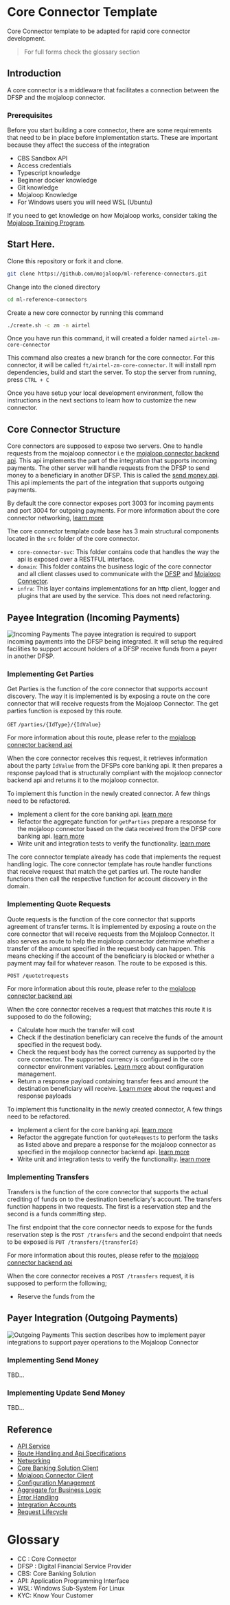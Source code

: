 # Core Connector Template
Core Connector template to be adapted for rapid core connector development.

> For full forms check the glossary section

## Introduction
A core connector is a middleware that facilitates a connection between the DFSP and the mojaloop connector.

### Prerequisites
Before you start building a core connector, there are some requirements that need to be in place before implementation starts. These are important because they affect the success of the integration

- CBS Sandbox API
- Access credentials 
- Typescript knowledge
- Beginner docker knowledge 
- Git knowledge
- Mojaloop Knowledge
- For Windows users you will need WSL (Ubuntu)

If you need to get knowledge on how Mojaloop works, consider taking the [Mojaloop Training Program](https://mojaloop.io/mojaloop-training-program/).

## Start Here.

Clone this repository or fork it and clone.

```bash
git clone https://github.com/mojaloop/ml-reference-connectors.git
```

Change into the cloned directory
```bash
cd ml-reference-connectors
```

Create a new core connector by running this command

```bash
./create.sh -c zm -n airtel
```

Once you have run this command, it will created a folder named `airtel-zm-core-connector`

This command also creates a new branch for the core connector. For this connector, it will be called `ft/airtel-zm-core-connector`. It will install npm dependencies, build and start the server. To stop the server from running, press `CTRL + C`

Once you have setup your local development environment, follow the instructions in the next sections to learn how to customize the new connector.

## Core Connector Structure
Core connectors are supposed to expose two servers. One to handle requests from the mojaloop connector i.e the [mojaloop connector backend api](https://mojaloop.github.io/api-snippets/?urls.primaryName=SDK%20Backend%20v2.1.0). This api implements the part of the integration that supports incoming payments. The other server will handle requests from the DFSP to send money to a beneficiary in another DFSP. This is called the [send money api](https://github.com/mojaloop/ml-reference-connectors/blob/main/core-connector-template/src/api-spec/core-connector-api-spec-dfsp.yml).  This api implements the part of the integration that supports outgoing payments.

By default the core connector exposes port 3003 for incoming payments and port 3004 for outgoing payments. For more information about the core connector networking, [learn more](/md-docs/Networking.md)

The core connector template code base has 3 main structural components located in the `src` folder of the core connector.

- `core-connector-svc`: This folder contains code that handles the way the api is exposed over a RESTFUL interface.
- `domain`: This folder contains the business logic of the core connector and all client classes used to communicate with the [DFSP](/md-docs/CBSClient.md) and [Mojaloop Connector](/md-docs/SDKClient.md).  
- `infra`: This layer contains implementations for an http client, logger and plugins that are used by the service. This does not need refactoring.

## Payee Integration  (Incoming Payments)
![Incoming Payments](/md-docs/images/IncomingPayments.png)
The payee integration is required to support incoming payments into the DFSP being integrated. It will setup the required facilities to support account holders of a DFSP receive funds from a payer in another DFSP.

### Implementing Get Parties

Get Parties is the function of the core connector that supports account discovery. The way it is implemented is by exposing a route on the core connector that will receive requests from the Mojaloop Connector. The get parties function is exposed by this route.

`GET` `/parties/{IdType}/{IdValue}`

For more information about this route, please refer to the [mojaloop connector backend api](https://mojaloop.github.io/api-snippets/?urls.primaryName=SDK%20Backend%20v2.1.0)

When the core connector receives this request, it retrieves information about the party `IdValue` from the DFSPs core banking api. It then prepares a response payload that is structurally compliant with the mojaloop connector backend api and returns it to the mojaloop connector.

To implement this function in the newly created connector. A few things need to be refactored.
- Implement a client for the core banking api. [learn more](/md-docs/CBSClient.md)
- Refactor the aggregate function for `getParties` prepare a response for the mojaloop connector based on the data received from the DFSP core banking api. [learn more](/md-docs/CoreConnectorAggregate.md#get-parties)
- Write unit and integration tests to verify the functionality. [learn more](/md-docs/Testing.md)

The core connector template already has code that implements the request handling logic. The core connector template has route handler functions that receive request that match the get parties url. The route handler functions then call the respective function for account discovery in the domain.


### Implementing Quote Requests
Quote requests is the function of the core connector that supports agreement of transfer terms. It is implemented by exposing a route on the core connector that will receive requests from the Mojaloop Connector. It also serves as route to help the mojaloop connector determine whether a transfer of the amount specified in the request body can happen. This means checking if the account of the beneficiary is blocked or whether a payment may fail for whatever reason. The route to be exposed is this.

`POST /quotetrequests`

For more information about this route, please refer to the [mojaloop connector backend api](https://mojaloop.github.io/api-snippets/?urls.primaryName=SDK%20Backend%20v2.1.0)

When the core connector receives a request that matches this route it is supposed to do the following;
- Calculate how much the transfer will cost
- Check if the destination beneficiary can receive the funds of the amount specified in the request body.
- Check the request body has the correct currency as supported by the core connector. The supported currency is configured in the core connector environment variables. [Learn more](/md-docs/Configuration.md) about configuration management.
- Return a response payload containing transfer fees and amount the destination beneficiary will receive. [Learn more](https://mojaloop.github.io/api-snippets/?urls.primaryName=SDK%20Backend%20v2.1.0#/Quotes/BackendQuoteRequest) about the request and response payloads

To implement this functionality in the newly created connector, A few things need to be refactored.
- Implement a client for the core banking api. [learn more](/md-docs/CBSClient.md)
- Refactor the aggregate function for `quoteRequests` to perform the tasks as listed above and prepare a response for the mojaloop connector as specified in the mojaloop connector backend api. [learn more](/md-docs/CoreConnectorAggregate.md#quote-requests)
- Write unit and integration tests to verify the functionality. [learn more](/md-docs/Testing.md)

### Implementing Transfers
Transfers is the function of the core connector that supports the actual crediting of funds on to the destination beneficiary's account. The transfers function happens in two requests. The first is a reservation step and the second is a funds committing step.

The first endpoint that the core connector needs to expose for the funds reservation step is the `POST /transfers` and the second endpoint that needs to be exposed is `PUT /transfers/{transferId}`

For more information about this routes, please refer to the [mojaloop connector backend api](https://mojaloop.github.io/api-snippets/?urls.primaryName=SDK%20Backend%20v2.1.0#/Transfers)

When the core connector receives a `POST /transfers` request, it is supposed to perform the following;
- Reserve the funds from the 


## Payer Integration  (Outgoing Payments)
![Outgoing Payments](/md-docs/images/OutgoingPayments.png)
This section describes how to implement payer integrations to support payer operations to the Mojaloop Connector

### Implementing Send Money
TBD...

### Implementing Update Send Money
TBD...

## Reference
- [API Service](/md-docs/Service.md) 
- [Route Handling and Api Specifications](/md-docs/RoutingAndApiSpecifications.md)
- [Networking](/md-docs/Networking.md)
- [Core Banking Solution Client](/md-docs/CBSClient.md)
- [Mojaloop Connector Client](/md-docs/MojaloopConnector.md)
- [Configuration Management](/md-docs/Configuration.md) 
- [Aggregate for Business Logic](/md-docs/CoreConnectorAggregate.md)
- [Error Handling](/md-docs/ErrorHandling.md) 
- [Integration Accounts](/md-docs/IntegrationAccounts.md)
- [Request Lifecycle](/md-docs/RequestHandling.md)

# Glossary
- CC : Core Connector
- DFSP : Digital Financial Service Provider
- CBS: Core Banking Solution
- API: Application Programming Interface
- WSL: Windows Sub-System For Linux
- KYC: Know Your Customer